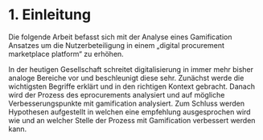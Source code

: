 # 1. Einleitung

Die folgende Arbeit befasst sich mit der Analyse eines Gamification Ansatzes um die Nutzerbeteiligung in einem „digital procurement marketplace platform“ zu erhöhen.

In der heutigen Gesellschaft schreitet digitalisierung in immer mehr bisher analoge Bereiche vor und beschleunigt diese sehr.
Zunächst werde die wichtigsten Begriffe erklärt und in den richtigen Kontext gebracht. Danach wird der Prozess des eprocurements analysiert und auf mögliche Verbesserungspunkte mit gamification analysiert. Zum Schluss werden Hypothesen aufgestellt in welchen eine empfehlung ausgesprochen wird wie und an welcher Stelle der Prozess mit Gamification verbessert werden kann.
